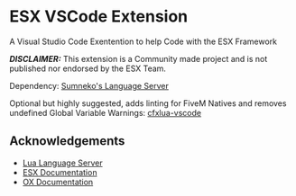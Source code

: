 # ESX VSCode Extension
A Visual Studio Code Exentention to help Code with the ESX Framework

**_DISCLAIMER:_** This extension is a Community made project and is not published nor endorsed by the ESX Team.

Dependency: [Sumneko's Language Server](https://marketplace.visualstudio.com/items?itemName=sumneko.lua)

Optional but highly suggested, adds linting for FiveM Natives and removes undefined Global Variable Warnings: 
[cfxlua-vscode](https://marketplace.visualstudio.com/items?itemName=overextended.cfxlua-vscode)

## Acknowledgements
 - [Lua Language Server](https://github.com/LuaLS/lua-language-server)
 - [ESX Documentation](https://documentation.esx-framework.org/)
 - [OX Documentation](https://overextended.dev/)

